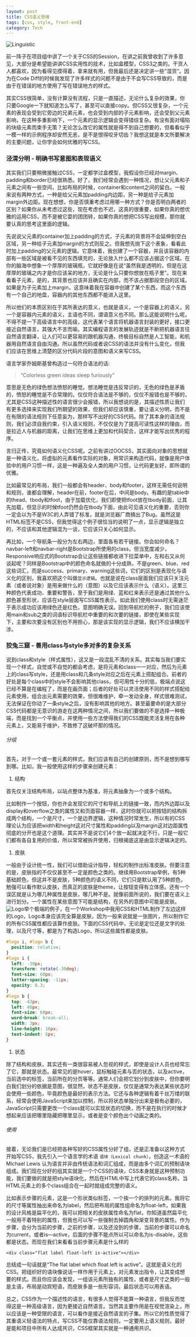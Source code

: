 ```yaml
---
layout: post
title: CSS语义思维
tags: [css, style, front-end]
category: Tech
---
```


![Linguistic](/img/post/linguistic.png)

前一阵子在项目组中讲了一个关于CSS的Session，在讲之前我曾收到了许多意见，大部分是希望能讲讲CSS实用性的技术，比如盒模型，CSS3之类的。干货人人都喜欢，因为看得见摸得着，拿来就有用，但我最后还是决定讲一些”湿货“。因为在Code Diff的时候我发现了许多样式的问题不是由于不会写CSS导致的，而是由于在错误的地方使用了写在错误地方的样式。

其实CSS很简单，没有计算没有流程，只是一直描述，无论什么复杂的效果，你只要Google一下就知道怎么写了，甚至可以直接copy。但CSS又很复杂，一个元素的表现会受到它旁边的兄弟元素，也会受到内部的子元素影响，还会受到父元素影响，在这种多重影响下，一个元素的显示逻辑会变得错综复杂。有没有面对塌陷的块级元素而束手无策？无论怎么改它的属性就是得不到自己想要的，但看看似乎一模一样的示例程序却安然无恙，是不是恨得咬牙切齿？我想这就是本文所要解决的主要问题，让你学会如何优雅的写CSS。

<!-- more -->

### 泾渭分明 - 明确书写意图和表现语义

其实我们只要稍微接触过CSS，一定都学过盒模型，我假设你已经对margin、padding和border已经很熟悉。好了，我们经常会遇到一种情况，想让父元素和子元素之间有一些空间，比如布局的时候，container和content之间的留白。一般来说有两种方式，一种是给父元素加padding内边距，另一种是给子元素加margin外边距。现在想想，你是否慎重考虑过用哪一种方式？你是否明白两者的区别？如果你从未考虑过这些，现在考虑也不迟，这真的很重要，如果你真的想优雅的运用CSS，而不是被它耍的团团转，如果你真的想把CSS写出规模，那你就要认真的思考这里面的逻辑。

先说说父元素的container加上padding的方式，子元素的背景将不会延伸到空白区域，另一种给子元素加margin的方式则反之。但我想先抛下这个表象，看看此时加上padding的父元素的逻辑。它意味着，我创建了一个容器，并且该容器的内部有一些区域是被看不见的东西填充的，无论放入什么都不应该占据这个区域。在你的脑海中想象一个厚厚的玻璃瓶，它就好像是在说“虽然我是透明的，但是在这厚厚的玻璃之内才是你应该呆的地方，无论是什么只要你想放在瓶子里”。现在来看看子元素，是的，其背景也应该并且确实在内部，而不该占据那段空白的区域。如果是为子元素加上margin，这意味着我在容器中创建了某个东西，而这个东西有一个自己的地盘，容器内的其他东西都不能进入这里。

所以他们的本质区别在于其所表达的意义，也就是语义，一个是容器上的语义，另一个是容器内元素的语义，主语也不同，谓语意义也不同。那么这能说明什么呢，不得不提一下高级语言中的高级，这代表某个语言将机器语言封装的更好，接口更接近自然语言，其强大不言而喻。其实编程语言的发展轨迹就是不断把机器语言往自然语言翻译，让人们可以更容易的跟机器沟通，终极目标自然是人工智能，和机器用自然语言自由沟通。所以虽然代码或者说CSS的语法并没有什么变化，但我们应该在思维上清楚的区分代码片段的意图和语义来写CSS。

语言学家乔姆斯基曾构造过一句符合语法的话:

>“Colorless green ideas sleep furiously”

意思是无色的绿色想法愤怒的睡觉。想法睡觉是违反常识的，无色的绿色是矛盾的，愤怒的睡觉是不合常理的。仅仅符合语法是不够的，仅仅不报错也是不够的，尤其是CSS这种描述性的语言很少会报错，所以我想说的是，其描述性质让我们有更多选择来实现我们所期望的效果，但我们却应该慎重，要让语义分明，而不是在有限的语法规则下任意妄为，那样写不出好的CSS代码。除了其本身的语法规则，我们必须自我约束，引入语义规则，不仅仅是为了提高可读性这样的理由，而是拉近人与机器的距离，让我们在思维上更加和代码契合，这样才能写出优秀的程序。

言归正传，究竟如何语义化CSS呢。之前有讲过OOCSS，其实面向对象的思想就是一种语义化，将虚拟的元素看作实际的对象，用常识来构造代码，就像是用户体验中的用户习惯一样，这是一种遍及全人类的用户习惯，让代码更友好，即所谓的优雅。

比如最常见的布局，我们一般都会有header、body和footer，这样无需任何说明和规则，谁都会理解，header在前，footer在后，中间是body。有趣的是table中的thead、tbody和tfoot，由于加载优化，我们即使把tfoot放在tbody前面，让其先加载，但显示的时候tfoot仍然会在tbody下面，由此可见语义化的重要，否则你一定会以为不是W3C的人弄错了标准，就是浏览器厂商搞出了Bug。虽然这是HTML标签不是CSS，但我觉得这个例子很恰当的说明了一点，显示逻辑是独立的，不应该和其他逻辑混为一谈，它应该只关心如何显示。

再比如，一个导航条一般分为左右两边，里面各有若干链接。你会如何命名？navbar-left和navbar-right是Bootstrap所使用的class，但当宽度减少，Responsive响应式的Bootstrap会让这些链接都收进下拉菜单中，左和右又从何谈起呢？同样是Bootstrap中的颜色命名就做的十分成熟，不是green、blue、red这些词汇，而是success、primary、warning这些词，它们的区别是表现化与语义化的区别，我喜欢把这个叫做`显示逻辑`。也就是说在class层面我们应该只关注元素（或者说对象）是用来做什么的（意图）以及它应该表示什么（语义）。这里三种颜色代表成功、重要和警告，至于我们是用绿、蓝和红来表示还是通过其他什么颜色甚至形状，应该在style层面写CSS属性表示。如此我们使用class时无需迷茫于表示成功应该用绿色还是红色，意图明确无误。回到导航栏的例子，我们应该使用main和sub之类的词语标识导航栏中重要的和次要的链接，即使在某些实现下，主要和次要没有区别也不用担心，那是该实现的显示逻辑，我们不应该横加干涉。

### 狡兔三窟 - 善用class与style多对多的复杂关系

说到class和style（样式属性），这又是一段混乱不清的关系。其实每当我们要实现一个样式，自觉或不自觉的都会考虑，是将元素和class一一对应，然后为元素上的class写style，还是用class和几条style对应之后在元素上搭配组合。前者的好处是每个class中的style不会影响其他class，但可用性十分的低，极端点说这已经不算是在编程了，而是在画页面；后者的好处可以灵活使用不同的样式搭配给元素使用，组合出元素需要的效果，但很难维护，牵一发动全身，样式很难测试，无法保证在你动了一条style之后，没有影响其他的地方。甚至最要命的是大部分CSS代码都是无意识的游走在这两种情况之间，所以我们要做的不是选择一种极端，而是找到一个平衡点，并使用一些方法使得我们的CSS既能灵活复用在各种元素上，又能易于维护，不致修了这破坏那的情况。

###### 分组

首先，对于一个或一套元素的样式，我们应该有自己的创建原则，而不是想到哪写到哪。比如，我一般使用这样的步骤来创建元素：

1. 结构
    
首先仅关注结构布局，以站点整体为基准，将元素抽象为一个或多个结构。

比如制作一个按钮，你也许会发现它的尺寸和导航上的链接一致，而内外边距以及display和overflow之类的属性又和页面容器一样，这时你就可以把按钮的结构拆成两个结构，一个是尺寸，一个是边界逻辑，这种情况时常发生，所以有的CSS理论认为应该把width和height这对尺寸属性和padding以及margin这对边距属性彻底的分开也是这个道理。其实并不是说它们4个放一起就决定不行，只是一般它们都有各自复用的价值，所以常常被拆开使用，归根揭底这是由显示逻辑决定的。

1. 皮肤

一般由于设计统一性，我们可以借助设计指导，轻松的制作出标准皮肤。但要注意的是，皮肤指的不仅仅甚至不一定是颜色之类的。继续用Bootstrap举例，有5种基础颜色，但这并不是皮肤，5种颜色的语义不同，它们只是默认用了5种颜色，勉强可以看作默认皮肤，而真正的皮肤是theme，让按钮变得有立体感。还有一个误区就是认为哪几种属性是皮肤，哪几种不是。就像前面所说的，我们要在语义上进行划分。一个属性在某些意图下可能是结构，在另外的意图中可能是皮肤。![Logo](https://raw.githubusercontent.com/UIWorkshop/onlyjs/master/source/Logo.jpg)举个极端的例子，在一个Workshop中我用CSS和HTML制作了左边这样的Logo，Logo本身应该完全算是皮肤，因为一般来说就是一张图片，所以制作它的所有CSS属性都应该算作皮肤。下面的CSS代码中，无论是定位还是文字的处理，以及尺寸等，都是为了构造Logo，所以这些属性都是皮肤。

```css
#logo i, #logo b {
  position: relative;
}
#logo i {
  left: -30px;
  transform: rotate(-30deg);
  font-size: 60px;
  letter-spacing: -11px;
  opacity: 0.3;
}
#logo b {
  top: -43px;
  left: 40px;
  font-size: 68px;
  word-break: break-all;
  width: 3px;
  line-height: 10px;
  text-indent: 6px;
}
```

1. 状态

除了结构和皮肤，其实还有一类很容易被人忽视的样式，即使是设计人员也经常忘了它，那就是状态。最常见的是hover，鼠标触碰元素与否的状态，以及active，当前选中的标签，当前所在的分页等等。通常人们会把它划分到皮肤中，但你要明白我们划分的依据是意图，很显然，状态不是皮肤，仅仅是通常为表达某些状态时会使用一些颜色，毕竟颜色是最好的表示方法。它还与各种逻辑有着千丝万缕的联系，经常会使用JavaScript来加以控制，所以将状态单独分出来是极有必要的，JavaScript只需要更改一个class就可以实现状态的切换，而不是在执行的时候才想起来应该把哪里隐藏把哪里显示，或者是变个颜色出个动画之类的。

###### 使用

接着，无论我们是已经把各种写好的CSS属性分好了组，还是正准备以这种方式开始写CSS，我先引入一个语言学的术语 `语块（Lexical chunk）`，创造这一术语的 Michael Lewis 认为语言并非由传统语法和词汇组成，而是由多个词汇的预制语块组成。我们现在分好的组其实就是一个个CSS的语块，CSS本身就是这种预制功能，我们要做的就是把style语块化，然后在HTML中写上代表它的class名称，当HTML元素上的多个class组合在一起时就组成完整的语义。

比如表示步骤的元素，这是一个形状类似标签，一个挨一个的排列的元素。我将它的尺寸等属性抽出来命名为label，然后把布局的属性组命名为float-left，如果我的设计风格是扁平化的，我可以把相关的皮肤属性命名为flat，你知道虽然扁平化一般用不着特别的属性，但我也可以写一些强制去掉圆角和渐变背景的属性。作为步骤，会分为当前的步骤，之前的步骤，以及还没到的步骤，当前的步骤可以命名为current，或者is—active，后面的步骤不能点所以可以命名为is-disable，这些都是状态。而现在我们来看看当前步骤元素是什么样的

```
<div class="flat label float-left is-active"></div>
```

总结成一句话就是“The flat label which float left is active”。这就是语义化的CSS。把组织好的语块像说话一样作用于元素上，对元素发出指令，让其变成想要的样式。而且你应该会发现，一组该元素所独有的属性，或者是尺寸之类的一般是主语，布局是动宾短语，而皮肤多是一些形容词，最后状态可以用表语。

总之，CSS作为一个描述性的语言，有很多人觉得不能算一种语言，但我反而觉得这是一种高级语言，因为更接近自然语言。当然其主要作用是在视觉渲染上，所以应该是一种受限的语言，可以看作是接近自然语言的子集。所以它的性质觉得了其重语义轻语法的特点，写CSS不能仅靠语法规则，一定要用上语义规则，最好是能和项目中所有人达成共识，CSS框架其实就是一种通用共识。
